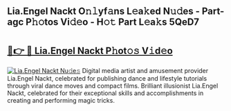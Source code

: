## Lia.Engel Nackt O𝚗𝚕yf𝚊ns L𝚎a𝚔ed N𝚞𝚍es - Part-agc P𝚑𝚘tos Vi𝚍𝚎o - H𝚘𝚝 Part L𝚎a𝚔s 5QeD7

# <h2><a href="http://kfbjifw.oniu.top/?m=Lia.Engel+Nackt">🔗👉 🔴 Lia.Engel Nackt P𝚑ot𝚘𝚜 V𝚒d𝚎o</a></h2>

[![Lia.Engel Nackt Nu𝚍e𝚜](https://i.imgur.com/0qMVB7G.gif)](http://kfbjifw.oniu.top/?m=Lia.Engel+Nackt)
Digital media artist and amusement provider Lia.Engel Nackt, celebrated for publishing dance and lifestyle tutorials through viral dance moves and compact films. Brilliant illusionist Lia.Engel Nackt, celebrated for their exceptional skills and accomplishments in creating and performing magic tricks.  
